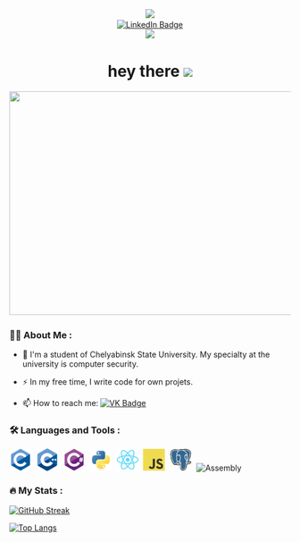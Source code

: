 
<div id="header" align="center">
  <img src="https://media.giphy.com/media/6ib6KPmkeAjDTxMxij/giphy.gif" width="100"/>
  <div id="badges">
    <a href="https://vk.com/toxicmouse7">
      <img src="https://img.shields.io/badge/VK-blue?logo=VK&logocolor=blue" alt="LinkedIn Badge"/>
    </a>
  </div>
  <img src="https://komarev.com/ghpvc/?username=toxicmouse7"/>
  <h1>
  hey there
  <img src="https://media.giphy.com/media/hvRJCLFzcasrR4ia7z/giphy.gif" width="30px"/>
</h1>
</div>
<div align="center">
  <img src="https://media.giphy.com/media/42HOrlymNrqYvY5zs0/giphy.gif" width="600" height="400"/>
</div>

### :man_technologist: About Me :

- :telescope: I'm a student of Chelyabinsk State University. My specialty at the university is computer security.

- :zap: In my free time, I write code for own projets.

- :mailbox: How to reach me: [![VK Badge](https://img.shields.io/badge/VK-blue?logo=VK&logocolor=blue)](https://vk.com/toxicmouse7)

### :hammer_and_wrench: Languages and Tools :

<div>
  <img src="https://github.com/devicons/devicon/blob/master/icons/c/c-original.svg" title="C" alt="C" width="40" height="40"/>&nbsp;
  <img src="https://github.com/devicons/devicon/blob/master/icons/cplusplus/cplusplus-original.svg" title="C++" alt="C++" width="40" height="40"/>&nbsp;
  <img src="https://github.com/devicons/devicon/blob/master/icons/csharp/csharp-original.svg" title="C#" alt="C#" width="40" height="40"/>&nbsp;
  <img src="https://github.com/devicons/devicon/blob/master/icons/python/python-original.svg" title="Python" alt="Python" width="40" height="40"/>&nbsp;
  <img src="https://github.com/devicons/devicon/blob/master/icons/react/react-original.svg" title="React" alt="React" width="40" height="40"/>&nbsp;
  <img src="https://github.com/devicons/devicon/blob/master/icons/javascript/javascript-original.svg" title="JS" alt="JS" width="40" height="40"/>&nbsp;
  <img src="https://github.com/devicons/devicon/blob/master/icons/postgresql/postgresql-original.svg" title="postgresql" alt="postgresql" width="40" height="40"/>&nbsp;
  <img src="https://i.ibb.co/nL5XRv3/Assembly-logo.png" title="Assembly" alt="Assembly" width="40" height="40">
</div>

### :fire: My Stats :

[![GitHub Streak](http://github-readme-streak-stats.herokuapp.com?user=toxicmouse7&theme=dark&background=000000)](https://git.io/streak-stats)

[![Top Langs](https://github-readme-stats.vercel.app/api/top-langs/?username=toxicmouse7&layout=compact&theme=vision-friendly-dark)](https://github.com/anuraghazra/github-readme-stats)